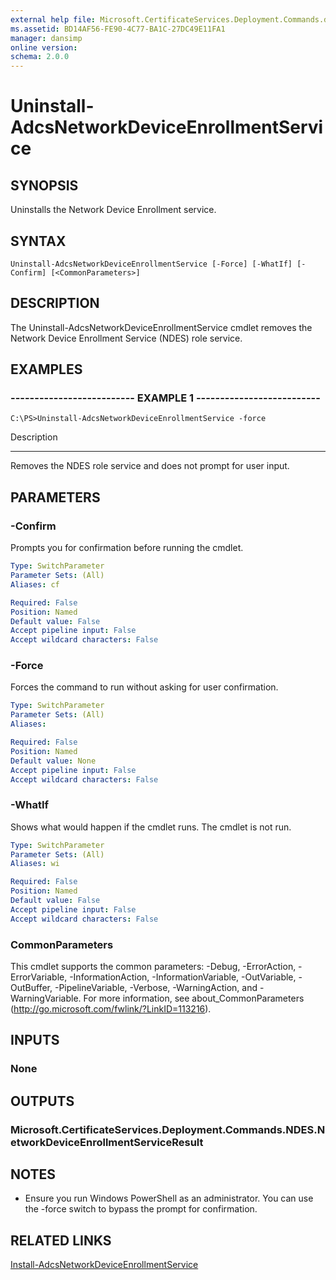 ```yaml
---
external help file: Microsoft.CertificateServices.Deployment.Commands.dll-Help.xml
ms.assetid: BD14AF56-FE90-4C77-BA1C-27DC49E11FA1
manager: dansimp
online version: 
schema: 2.0.0
---
```


# Uninstall-AdcsNetworkDeviceEnrollmentService

## SYNOPSIS
Uninstalls the Network Device Enrollment service.

## SYNTAX

```
Uninstall-AdcsNetworkDeviceEnrollmentService [-Force] [-WhatIf] [-Confirm] [<CommonParameters>]
```

## DESCRIPTION
The Uninstall-AdcsNetworkDeviceEnrollmentService cmdlet removes the Network Device Enrollment Service (NDES) role service.

## EXAMPLES

### -------------------------- EXAMPLE 1 --------------------------
```
C:\PS>Uninstall-AdcsNetworkDeviceEnrollmentService -force
```

Description

-----------

Removes the NDES role service and does not prompt for user input.

## PARAMETERS

### -Confirm
Prompts you for confirmation before running the cmdlet.

```yaml
Type: SwitchParameter
Parameter Sets: (All)
Aliases: cf

Required: False
Position: Named
Default value: False
Accept pipeline input: False
Accept wildcard characters: False
```

### -Force
Forces the command to run without asking for user confirmation.

```yaml
Type: SwitchParameter
Parameter Sets: (All)
Aliases: 

Required: False
Position: Named
Default value: None
Accept pipeline input: False
Accept wildcard characters: False
```

### -WhatIf
Shows what would happen if the cmdlet runs.
The cmdlet is not run.

```yaml
Type: SwitchParameter
Parameter Sets: (All)
Aliases: wi

Required: False
Position: Named
Default value: False
Accept pipeline input: False
Accept wildcard characters: False
```

### CommonParameters
This cmdlet supports the common parameters: -Debug, -ErrorAction, -ErrorVariable, -InformationAction, -InformationVariable, -OutVariable, -OutBuffer, -PipelineVariable, -Verbose, -WarningAction, and -WarningVariable. For more information, see about_CommonParameters (http://go.microsoft.com/fwlink/?LinkID=113216).

## INPUTS

### None

## OUTPUTS

### Microsoft.CertificateServices.Deployment.Commands.NDES.NetworkDeviceEnrollmentServiceResult

## NOTES
* Ensure you run Windows PowerShell as an administrator. You can use the -force switch to bypass the prompt for confirmation.

  

## RELATED LINKS

[Install-AdcsNetworkDeviceEnrollmentService](./Install-AdcsNetworkDeviceEnrollmentService.md)

